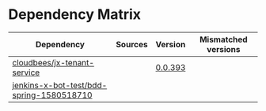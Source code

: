 # Dependency Matrix

Dependency | Sources | Version | Mismatched versions
---------- | ------- | ------- | -------------------
[cloudbees/jx-tenant-service](https://github.com/cloudbees/jx-tenant-service) |  | [0.0.393](https://github.com/cloudbees/jx-tenant-service/releases/tag/v0.0.393) | 
[jenkins-x-bot-test/bdd-spring-1580518710](https://github.com/jenkins-x-bot-test/bdd-spring-1580518710.git) |  | []() | 
